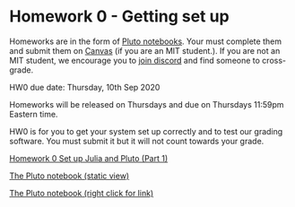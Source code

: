 # Homework 0 - Getting set up

Homeworks are in the form of [Pluto notebooks](https://github.com/fonsp/Pluto.jl). Your must complete them and submit them on [Canvas](https://canvas.mit.edu/courses/5637) (if you are an MIT student.). If you are not an MIT student, we encourage you to [join discord](https://discord.gg/Z5qnVf8) and find someone to cross-grade.

HW0 due date: Thursday, 10th Sep 2020

Homeworks will be released on Thursdays and due on Thursdays 11:59pm Eastern time.

HW0 is for you to get your system set up correctly and to test our grading software. You must submit it but it will not count towards your grade.

[Homework 0 Set up Julia and Pluto (Part 1)](/installation/)

[The Pluto notebook (static view)](https://htmlview.glitch.me/?https://github.com/mitmath/18S191/blob/Fall20/homework/homework0/hw0.html)

[The Pluto notebook (right click for link)](https://raw.githubusercontent.com/mitmath/18S191/Fall20/homework/homework0/hw0.jl)
